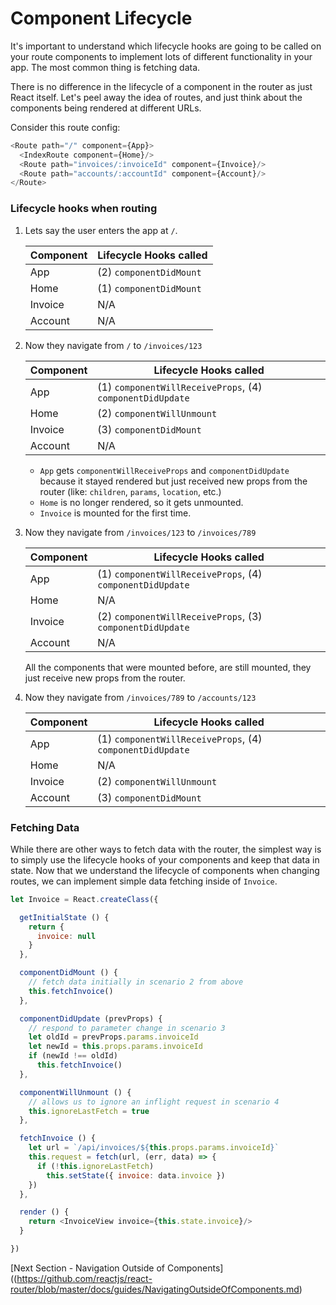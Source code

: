 # Component Lifecycle

It's important to understand which lifecycle hooks are going to be called
on your route components to implement lots of different functionality in
your app. The most common thing is fetching data.

There is no difference in the lifecycle of a component in the router as
just React itself. Let's peel away the idea of routes, and just think
about the components being rendered at different URLs.

Consider this route config:

```js
<Route path="/" component={App}>
  <IndexRoute component={Home}/>
  <Route path="invoices/:invoiceId" component={Invoice}/>
  <Route path="accounts/:accountId" component={Account}/>
</Route>
```

### Lifecycle hooks when routing

1. Lets say the user enters the app at `/`.

    | Component | Lifecycle Hooks called |
    |-----------|------------------------|
    | App | (2) `componentDidMount` |
    | Home | (1) `componentDidMount` |
    | Invoice | N/A |
    | Account | N/A |

2. Now they navigate from `/` to `/invoices/123`

    | Component | Lifecycle Hooks called |
    |-----------|------------------------|
    | App | (1) `componentWillReceiveProps`, (4) `componentDidUpdate` |
    | Home | (2) `componentWillUnmount` |
    | Invoice | (3) `componentDidMount` |
    | Account | N/A |

    - `App` gets `componentWillReceiveProps` and `componentDidUpdate` because it
    stayed rendered but just received new props from the router (like:
    `children`, `params`, `location`, etc.)
    - `Home` is no longer rendered, so it gets unmounted.
    - `Invoice` is mounted for the first time.


3. Now they navigate from `/invoices/123` to `/invoices/789`

    | Component | Lifecycle Hooks called |
    |-----------|------------------------|
    | App | (1) `componentWillReceiveProps`, (4) `componentDidUpdate` |
    | Home | N/A |
    | Invoice | (2) `componentWillReceiveProps`, (3) `componentDidUpdate` |
    | Account | N/A |

    All the components that were mounted before, are still mounted, they
    just receive new props from the router.

4. Now they navigate from `/invoices/789` to `/accounts/123`

    | Component | Lifecycle Hooks called |
    |-----------|------------------------|
    | App | (1) `componentWillReceiveProps`, (4) `componentDidUpdate` |
    | Home | N/A |
    | Invoice | (2) `componentWillUnmount` |
    | Account | (3) `componentDidMount` |

### Fetching Data

While there are other ways to fetch data with the router, the simplest
way is to simply use the lifecycle hooks of your components and keep
that data in state. Now that we understand the lifecycle of components
when changing routes, we can implement simple data fetching inside of
`Invoice`.

```js
let Invoice = React.createClass({

  getInitialState () {
    return {
      invoice: null
    }
  },

  componentDidMount () {
    // fetch data initially in scenario 2 from above
    this.fetchInvoice()
  },

  componentDidUpdate (prevProps) {
    // respond to parameter change in scenario 3
    let oldId = prevProps.params.invoiceId
    let newId = this.props.params.invoiceId
    if (newId !== oldId)
      this.fetchInvoice()
  },

  componentWillUnmount () {
    // allows us to ignore an inflight request in scenario 4
    this.ignoreLastFetch = true
  },

  fetchInvoice () {
    let url = `/api/invoices/${this.props.params.invoiceId}`
    this.request = fetch(url, (err, data) => {
      if (!this.ignoreLastFetch)
        this.setState({ invoice: data.invoice })
    })
  },

  render () {
    return <InvoiceView invoice={this.state.invoice}/>
  }

})
```
[Next Section - Navigation Outside of Components]((https://github.com/reactjs/react-router/blob/master/docs/guides/NavigatingOutsideOfComponents.md)
